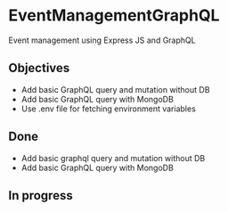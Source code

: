 # EventManagementGraphQL

Event management using Express JS and GraphQL

## Objectives

- Add basic GraphQL query and mutation without DB
- Add basic GraphQL query with MongoDB
- Use .env file for fetching environment variables

## Done

- Add basic graphql query and mutation without DB
- Add basic GraphQL query with MongoDB

## In progress
